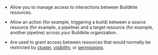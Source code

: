 - Allow you to manage access to interactions between Buildkite resources.

- Allow an action (for example, triggering a build) between a source resource (for example, a pipeline) and a target resource (for example, another pipeline) across your Buildkite organization.

- Are used to grant access between resources that would normally be restricted by [cluster](/docs/clusters/overview), [visibility](/docs/pipelines/public-pipelines), or [permissions](/docs/team-management/permissions).
